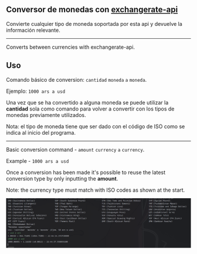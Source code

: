 ## Conversor de monedas con [exchangerate-api](https://www.exchangerate-api.com/)

Convierte cualquier tipo de moneda soportada por esta api y devuelve la información relevante.

---

Converts between currencies with exchangerate-api.

## Uso

Comando básico de conversion: `cantidad` `moneda` `a` `moneda`.

Ejemplo: `1000 ars a usd`

Una vez que se ha convertido a alguna moneda se puede utilizar la **cantidad** sola como comando para volver a convertir con los tipos de monedas previamente utilizados.

Nota: el tipo de moneda tiene que ser dado con el código de ISO como se indica al inicio del programa.

---

Basic conversion command - `amount` `currency` `a` `currency`.

Example - `1000 ars a usd`

Once a conversion has been made it's possible to reuse the latest conversion type by only inputting the **amount**.

Note: the currency type must match with ISO codes as shown at the start.

![Ejemplo](img.png)
